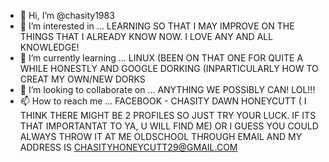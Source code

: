 - 👋 Hi, I’m @chasity1983
- 👀 I’m interested in ... LEARNING SO THAT I MAY IMPROVE ON THE THINGS THAT I ALREADY KNOW NOW. I LOVE ANY AND ALL KNOWLEDGE! 
- 🌱 I’m currently learning ... LINUX (BEEN ON THAT ONE FOR QUITE A WHILE HONESTLY AND GOOGLE DORKING (INPARTICULARLY HOW TO CREAT MY OWN/NEW DORKS
- 💞️ I’m looking to collaborate on ... ANYTHING WE POSSIBLY CAN! LOL!!!  
- 📫 How to reach me ... FACEBOOK - CHASITY DAWN HONEYCUTT ( I THINK THERE MIGHT BE 2 PROFILES SO JUST TRY YOUR LUCK. IF ITS THAT IMPORTANTAT TO YA, U WILL FIND ME) OR I GUESS YOU COULD ALWAYS THROW IT AT ME OLDSCHOOL THROUGH EMAIL AND MY ADDRESS IS CHASITYHONEYCUTT29@GMAIL.COM

<!---
chasity1983/chasity1983 is a ✨ special ✨ repository because its `README.md` (this file) appears on your GitHub profile.
You can click the Preview link to take a look at your changes.
--->
